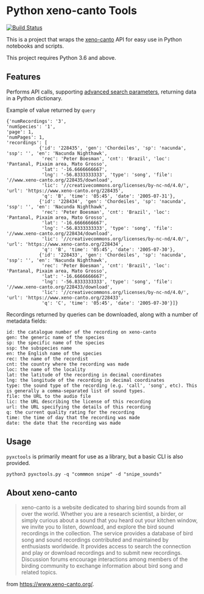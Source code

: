 # Python xeno-canto Tools

[![Build Status](https://travis-ci.org/sonjoonho/pyxctools.svg?branch=master)](https://travis-ci.org/sonjoonho/pyxctools)

This is a project that wraps the [xeno-canto](https://www.xeno-canto.org/) API for easy use in Python notebooks and scripts.

This project requires Python 3.6 and above.

## Features

Performs API calls, supporting [advanced search parameters](https://www.xeno-canto.org/help/search), returning data in a Python dictionary. 

Example of value returned by `query`
```
{'numRecordings': '3', 
'numSpecies': '1', 
'page': 1, 
'numPages': 1, 
'recordings': [
            {'id': '228435', 'gen': 'Chordeiles', 'sp': 'nacunda', 'ssp': '', 'en': 'Nacunda Nighthawk',
             'rec': 'Peter Boesman', 'cnt': 'Brazil', 'loc': 'Pantanal, Pixaim area, Mato Grosso',
             'lat': '-16.6666666667',
             'lng': '-56.8333333333', 'type': 'song', 'file': '//www.xeno-canto.org/228435/download',
             'lic': '//creativecommons.org/licenses/by-nc-nd/4.0/', 'url': 'https://www.xeno-canto.org/228435',
             'q': 'B', 'time': '05:45', 'date': '2005-07-31'},
            {'id': '228434', 'gen': 'Chordeiles', 'sp': 'nacunda', 'ssp': '', 'en': 'Nacunda Nighthawk',
             'rec': 'Peter Boesman', 'cnt': 'Brazil', 'loc': 'Pantanal, Pixaim area, Mato Grosso',
             'lat': '-16.6666666667',
             'lng': '-56.8333333333', 'type': 'song', 'file': '//www.xeno-canto.org/228434/download',
             'lic': '//creativecommons.org/licenses/by-nc-nd/4.0/', 'url': 'https://www.xeno-canto.org/228434',
             'q': 'B', 'time': '05:45', 'date': '2005-07-30'},
            {'id': '228433', 'gen': 'Chordeiles', 'sp': 'nacunda', 'ssp': '', 'en': 'Nacunda Nighthawk',
             'rec': 'Peter Boesman', 'cnt': 'Brazil', 'loc': 'Pantanal, Pixaim area, Mato Grosso',
             'lat': '-16.6666666667',
             'lng': '-56.8333333333', 'type': 'song', 'file': '//www.xeno-canto.org/228433/download',
             'lic': '//creativecommons.org/licenses/by-nc-nd/4.0/', 'url': 'https://www.xeno-canto.org/228433',
             'q': 'C', 'time': '05:45', 'date': '2005-07-30'}]}
```

Recordings returned by queries can be downloaded, along with a number of metadata fields:

```
id: the catalogue number of the recording on xeno-canto
gen: the generic name of the species
sp: the specific name of the species
ssp: the subspecies name
en: the English name of the species
rec: the name of the recordist
cnt: the country where the recording was made
loc: the name of the locality
lat: the latitude of the recording in decimal coordinates
lng: the longitude of the recording in decimal coordinates
type: the sound type of the recording (e.g. 'call', 'song', etc). This is generally a comma-separated list of sound types.
file: the URL to the audio file
lic: the URL describing the license of this recording
url: the URL specifying the details of this recording
q: the current quality rating for the recording
time: the time of day that the recording was made
date: the date that the recording was made
```

## Usage
`pyxctools` is primarily meant for use as a library, but a basic CLI is also provided.

```
python3 pyxctools.py -q "commmon snipe" -d "snipe_sounds"
```

## About xeno-canto

>xeno-canto is a website dedicated to sharing bird sounds from all over the world. Whether you are a research scientist, a birder, or simply curious about a sound that you heard out your kitchen window, we invite you to listen, download, and explore the bird sound recordings in the collection.
>The service provides a database of bird song and sound recordings contributed and maintained by enthusiasts worldwide. It provides access to search the connection and play or download recordings and to submit new recordings. Discussion forums encourage interactions among members of the birding community to exchange information about bird song and related topics.

from https://www.xeno-canto.org/.
